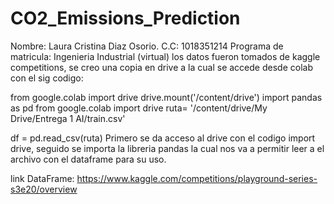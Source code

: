 # CO2_Emissions_Prediction
Nombre: Laura Cristina Diaz Osorio.
C.C: 1018351214
Programa de matricula: Ingenieria Industrial (virtual)
los datos fueron tomados de kaggle competitions, se creo una copia en drive a la cual se accede desde colab con el sig codigo:

from google.colab import drive
drive.mount('/content/drive')
import pandas as pd
from google.colab import drive
ruta= '/content/drive/My Drive/Entrega 1 AI/train.csv'

df = pd.read_csv(ruta)
Primero se da acceso al drive con el codigo import drive, seguido se importa la libreria pandas
la cual nos va a permitir leer a el archivo con el dataframe para su uso.

link DataFrame: https://www.kaggle.com/competitions/playground-series-s3e20/overview
